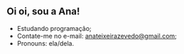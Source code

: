 ## Oi oi, sou a Ana!


- Estudando programação;
- Contate-me no e-mail: anateixeirazevedo@gmail.com;
- Pronouns: ela/dela.
